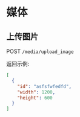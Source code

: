 # 媒体

## 上传图片

POST `/media/upload_image`

返回示例:

```json
[
  {
    "id": "asfsfwfedfd",
    "width": 1200,
    "height": 600
  }
]
```
